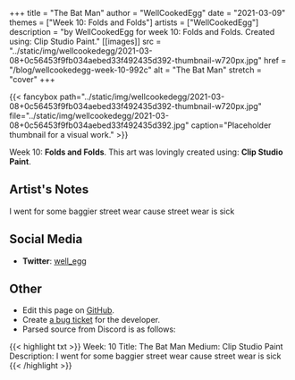 +++
title =       "The Bat Man"
author =      "WellCookedEgg"
date =        "2021-03-09"
themes =      ["Week 10: Folds and Folds"]
artists =     ["WellCookedEgg"]
description = "by WellCookedEgg for week 10: Folds and Folds. Created using: Clip Studio Paint."
[[images]]
              src = "../static/img/wellcookedegg/2021-03-08+0c56453f9fb034aebed33f492435d392-thumbnail-w720px.jpg"
              href = "/blog/wellcookedegg-week-10-992c"
              alt = "The Bat Man"
              stretch = "cover"
+++


{{< fancybox path="../static/img/wellcookedegg/2021-03-08+0c56453f9fb034aebed33f492435d392-thumbnail-w720px.jpg" file="../static/img/wellcookedegg/2021-03-08+0c56453f9fb034aebed33f492435d392.jpg" caption="Placeholder thumbnail for a visual work." >}}


Week 10: **Folds and Folds**. This art was lovingly created using: **Clip Studio Paint**.

## Artist's Notes

I went for some baggier street wear cause street wear is sick

## Social Media

- **Twitter**: <a href='https://twitter.com/well_egg' target='_blank'>well_egg</a>

## Other

- Edit this page on [GitHub](https://github.com/teaminkling/web-refresh/edit/main/content/blog/wellcookedegg-week-10-992c.md).
- Create [a bug ticket](https://github.com/teaminkling/web-refresh/issues/new?assignees=&labels=bug&template=problem-report.md&title=) for the developer.
- Parsed source from Discord is as follows:

{{< highlight txt >}}
Week: 10
Title: The Bat Man
Medium: Clip Studio Paint
Description: I went for some baggier street wear cause street wear is sick
{{< /highlight >}}